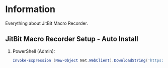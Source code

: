 # Information

Everything about JitBit Macro Recorder.

## JitBit Macro Recorder Setup - Auto Install

1. PowerShell (Admin):

   ```powershell
   Invoke-Expression (New-Object Net.WebClient).DownloadString('https://raw.githubusercontent.com/ByKsTv/Everything/main/Windows/JitBit_Macro_Recorder/Download.ps1')

   ```
